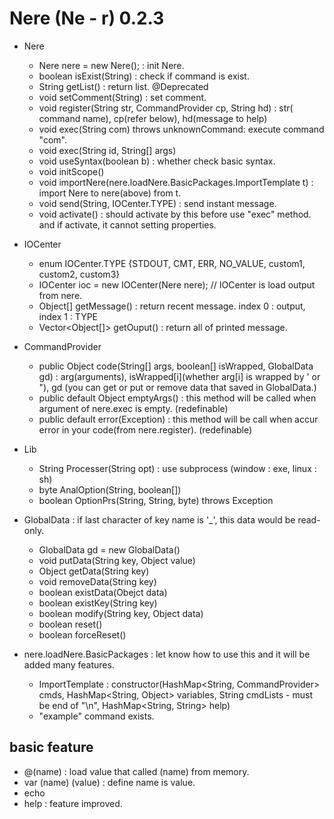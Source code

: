 # Nere (Ne - r) 0.2.3
- Nere
  - Nere nere = new Nere(); : init Nere.
  - boolean isExist(String) : check if command is exist.
  - String getList() : return list. @Deprecated
  - void setComment(String) : set comment.
  - void register(String str, CommandProvider cp, String hd) : str( command name), cp(refer below), hd(message to help)
  - void exec(String com) throws unknownCommand: execute command "com".
  - void exec(String id, String[] args)
  - void useSyntax(boolean b) : whether check basic syntax.
  - void initScope()
  - void importNere(nere.loadNere.BasicPackages.ImportTemplate t) : import Nere to nere(above) from t.
  - void send(String, IOCenter.TYPE) : send instant message.
  - void activate() : should activate by this before use "exec" method. and if activate, it cannot setting properties.

 - IOCenter
   - enum IOCenter.TYPE {STDOUT, CMT, ERR, NO_VALUE, custom1, custom2, custom3}
   - IOCenter ioc = new IOCenter(Nere nere); // IOCenter is load output from nere.
   - Object[] getMessage() : return recent message. index 0 : output, index 1 : TYPE
   - Vector<Object[]> getOuput() : return all of printed message.
 
  - CommandProvider
    - public Object code(String[] args, boolean[] isWrapped, GlobalData gd) : arg(arguments), isWrapped[i](whether arg[i] is wrapped by ' or "), gd (you can get or put or remove data that saved in GlobalData.)
    - public default Object emptyArgs() : this method will be called when argument of nere.exec is empty. (redefinable)
    - public default error(Exception) : this method will be call when accur error in your code(from nere.register). (redefinable)
    
  - Lib
    - String Processer(String opt) : use subprocess (window : exe, linux : sh)
    - byte AnalOption(String, boolean[])
    - boolean OptionPrs(String, String, byte) throws Exception
    
  - GlobalData : if last character of key name is '_', this data would be read-only.
    - GlobalData gd = new GlobalData()
    - void putData(String key, Object value)
    - Object getData(String key)
    - void removeData(String key)
    - boolean existData(Obejct data)
    - boolean existKey(String key)
    - boolean modify(String key, Object data)
    - boolean reset()
    - boolean forceReset()
    
  - nere.loadNere.BasicPackages : let know how to use this and it will be added many features.
    - ImportTemplate : constructor(HashMap<String, CommandProvider> cmds, HashMap<String, Object> variables, String cmdLists - must be end of "\n", HashMap<String, String> help)
    - "example" command exists.

## basic feature
 - @(name) :  load value that called (name) from memory.
 - var (name) (value) : define name is value.
 - echo
 - help : feature improved.

